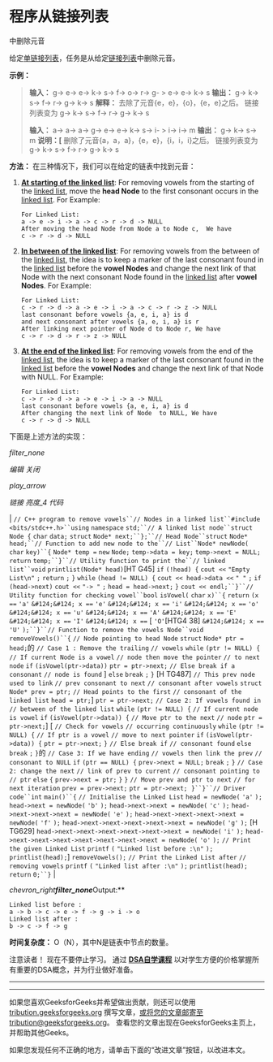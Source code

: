 # 程序从链接列表

中删除元音

给定[单链接列表](https://www.geeksforgeeks.org/data-structures/linked-list/singly-linked-list/)，任务是从给定[链接列表](http://www.geeksforgeeks.org/data-structures/linked-list/)中删除元音。

**示例：**

> **输入：** g-> e-> e-> k-> s-> f-> o-> r-> g- > e-> e-> k-> s
> **输出：** g-> k-> s-> f-> r-> g-> k-> s
> **解释：**
> 去除了元音{e，e}，{o}，{e，e}之后。 链接列表变为
> g-> k-> s-> f-> r-> g-> k-> s
> 
> **输入：** a-> a-> a-> g-> e-> e-> k-> s-> i- > i-> i-> m
> **输出：** g-> k-> s-> m
> **说明：[**
> 删除了元音{a，a，a}，{e，e}，{i，i，i}之后。 链接列表变为
> g-> k-> s-> f-> r-> g-> k-> s

**方法：**
在三种情况下，我们可以在给定的链表中找到元音：

1.  <u>**At starting of the linked list**</u>: For removing vowels from the starting of the [linked list](http://www.geeksforgeeks.org/data-structures/linked-list/), move the **head Node** to the first consonant occurs in the [linked list](http://www.geeksforgeeks.org/data-structures/linked-list/).
    For Example:

    ```
    For Linked List:
    a -> e -> i -> a -> c -> r -> d -> NULL
    After moving the head Node from Node a to Node c,  We have 
    c -> r -> d -> NULL

    ```

2.  <u>**In between of the linked list**</u>: For removing vowels from the between of the [linked list](http://www.geeksforgeeks.org/data-structures/linked-list/), the idea is to keep a marker of the last consonant found in the [linked list](http://www.geeksforgeeks.org/data-structures/linked-list/) before the **vowel Nodes** and change the next link of that Node with the next consonant Node found in the [linked list](http://www.geeksforgeeks.org/data-structures/linked-list/) after **vowel Nodes**.
    For Example:

    ```
    For Linked List:
    c -> r -> d -> a -> e -> i -> a -> c -> r -> z -> NULL
    last consonant before vowels {a, e, i, a} is d
    and next consonant after vowels {a, e, i, a} is r
    After linking next pointer of Node d to Node r, We have 
    c -> r -> d -> r -> z -> NULL

    ```

3.  <u>**At the end of the linked list**</u>: For removing vowels from the end of the [linked list](http://www.geeksforgeeks.org/data-structures/linked-list/), the idea is to keep a marker of the last consonant found in the [linked list](http://www.geeksforgeeks.org/data-structures/linked-list/) before the **vowel Nodes** and change the next link of that Node with NULL.
    For Example:

    ```
    For Linked List:
    c -> r -> d -> a -> e -> i -> a -> NULL
    last consonant before vowels {a, e, i, a} is d
    After changing the next link of Node  to NULL, We have 
    c -> r -> d -> NULL

    ```

下面是上述方法的实现：

*filter_none*

*编辑*
*关闭*

*play_arrow*

*链接*
*亮度_4*
*代码*

| `// C++ program to remove vowels``// Nodes in a linked list``#include <bits/stdc++.h>``using` `namespace` `std;``// A linked list node``struct` `Node {` `char` `data;` `struct` `Node* next;``};``// Head Node``struct` `Node* head;``// Function to add new node to the``// List``Node* newNode(` `char` `key)``{` `Node* temp =` `new` `Node;` `temp->data = key;` `temp->next = NULL;` `return` `temp;``}``// Utility function to print the``// linked list``void` `printlist(Node* head)`[HT G45] `if` `(!head) {` `cout <<` `"Empty List\n"` `;` `return` `;` `}` `while` `(head != NULL) {` `cout << head->data <<` `" "` `;` `if` `(head->next)` `cout <<` `"-> "` `;` `head = head->next;` `}` `cout << endl;``}``// Utility function for checking vowel``bool` `isVowel(` `char` `x)``{` `return` `(x ==` `'a'` `&#124;&#124; x ==` `'e'` `&#124;&#124; x ==` `'i'` `&#124;&#124; x ==` `'o'` `&#124;&#124; x ==` `'u'` `&#124;&#124; x ==` `'A'` `&#124;&#124; x ==` `'E'` `&#124;&#124; x ==` `'I'` `&#124;&#124; x ==` [ `'O'`[HTG4 38]  `&#124;&#124; x ==` `'U'` `);``}``// Function to remove the vowels Node``void` `removeVowels()``{` `// Node pointing to head Node` `struct` `Node* ptr = head;`的 `// Case 1 : Remove the trailing` `// vowels` `while` `(ptr != NULL) {` `// If current Node is a vowel` `// node then move the pointer` `// to next node` `if` `(isVowel(ptr->data))` `ptr = ptr->next;` `// Else break if a consonant` `// node is found` ] `else` `break` `;` `}` [H TG487] `// This prev node used to link` `// prev consonant to next` `// consonant after vowels` `struct` `Node* prev = ptr;` `// Head points to the first` `// consonant of the linked list` `head = ptr;`]  `ptr = ptr->next;` `// Case 2: If vowels found in` `// between of the linked list` `while` `(ptr != NULL) {` `// If current node is vowel` `if` `(isVowel(ptr->data)) {` `// Move ptr to the next` `// node` `ptr = ptr->next;`]  [ `// Check for vowels` `// occurring continuously` `while` `(ptr != NULL) {` `// If ptr is a vowel` `// move to next pointer` `if` `(isVowel(ptr->data)) {` `ptr = ptr->next;` `}` `// Else break if` `// consonant found` `else` `break` `;` `}`的 `// Case 3: If we have ending` `// vowels then link the prev` `// consonant to NULL` `if` `(ptr == NULL) {` `prev->next = NULL;` `break` `;` `}` `// Case 2: change the next` `// link of prev to current` `// consonant pointing to` `// ptr` `else` `{` `prev->next = ptr;` `}` `}` `// Move prev and ptr to next` `// for next iteration` `prev = prev->next;` `ptr = ptr->next;` ​​ `}``}``// Driver code``int` `main()``{` `// Initialise the Linked List` `head = newNode(` `'a'` `);` `head->next = newNode(` `'b'` `);` `head->next->next = newNode(` `'c'` `);` `head->next->next->next = newNode(` `'e'` `);` `head->next->next->next->next = newNode(` `'f'` `);` `head->next->next->next->next->next = newNode(` `'g'` `);` [H TG629] `head->next->next->next->next->next->next = newNode(` `'i'` `);` `head->next->next->next->next->next->next->next = newNode(` `'o'` `);` `// Print the given Linked List` `printf` `(` `"Linked list before :\n"` `);` `printlist(head);`] `removeVowels();` `// Print the Linked List after` `// removing vowels` `printf` `(` `"Linked list after :\n"` `);` `printlist(head);` `return` `0;``}` |

*chevron_right**filter_none***Output:**

```
Linked list before :
a -> b -> c -> e -> f -> g -> i -> o 
Linked list after :
b -> c -> f -> g

```

**时间复杂度：** O（N），其中N是链​​表中节点的数量。

注意读者！ 现在不要停止学习。 通过 [**DSA自学课程**](https://practice.geeksforgeeks.org/courses/dsa-self-paced?utm_source=geeksforgeeks&utm_medium=article&utm_campaign=gfg_article_dsa_content_bottom) 以对学生方便的价格掌握所有重要的DSA概念，并为行业做好准备。

* * *

* * *

如果您喜欢GeeksforGeeks并希望做出贡献，则还可以使用 [tribution.geeksforgeeks.org](https://contribute.geeksforgeeks.org/) 撰写文章，或将您的文章邮寄至tribution@geeksforgeeks.org。 查看您的文章出现在GeeksforGeeks主页上，并帮助其他Geeks。

如果您发现任何不正确的地方，请单击下面的“改进文章”按钮，以改进本文。